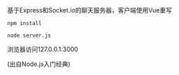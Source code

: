 基于Express和Socket.io的聊天服务器，客户端使用Vue重写
```
npm install
```
```
node server.js
```

浏览器访问127.0.0.1:3000

(出自Node.js入门经典)